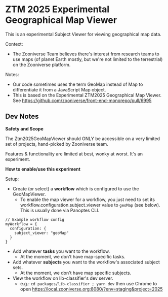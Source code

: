 # ZTM 2025 Experimental Geographical Map Viewer

This is an experimental Subject Viewer for viewing geographical map data.

Context:
- The Zooniverse Team believes there's interest from research teams to use maps
  (of planet Earth mostly, but we're not limited to the terrestrial) on the
  Zooniverse platform.

Notes:
- Our code sometimes uses the term GeoMap instead of Map to differentiate it
  from a JavaScript Map object.
- This is based on the Experimental ZTM2025 Geographical Map Viewer. See
  https://github.com/zooniverse/front-end-monorepo/pull/6995

## Dev Notes

**Safety and Scope**

The Ztm2025GeoMapViewer should ONLY be accessible on a very limited set of
projects, hand-picked by Zooniverse team.

Features & functionality are limited at best, wonky at worst. It's an
experiment.

**How to enable/use this experiment**

Setup:
- Create (or select) a **workflow** which is configured to use the
  GeoMapViewer.
  - To enable the map viewer for a workflow, you just need to set its
    workflow.configuration.subject_viewer value to `geoMap` (see below).
    This is usually done via Panoptes CLI.

```
// Example workflow config
myWorkflow = {
  configuration: {
    subject_viewer: "geoMap"
  }
} 
```

- Add whatever **tasks** you want to the workflow.
  - At the moment, we don't have map-specific tasks.
- Add whatever **subjects** you want to the workflow's associated subject sets.
  - At the moment, we don't have map specific subjects.
- View the workflow on lib-classifier's dev server.
  - e.g.: `cd packages/lib-classifier ; yarn dev`
    then use Chrome to open https://local.zooniverse.org:8080/?env=staging&project=2025
